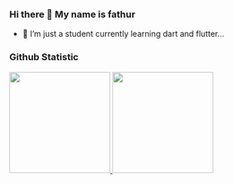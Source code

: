 ### Hi there 👋 My name is fathur
- 🌱 I’m just a student currently learning dart and flutter...

### Github Statistic
<p align="left">
<a href="https://github.com/proximitycloud33">
  <img height="180em" src="https://github-readme-stats-eight-theta.vercel.app/api?username=proximitycloud33&show_icons=true&theme=algolia&include_all_commits=true&count_private=true"/>
  <img height="180em" src="https://github-readme-stats-eight-theta.vercel.app/api/top-langs/?username=proximitycloud33&layout=compact&langs_count=8&theme=algolia"/>
</a>
</p>

<!--
**proximitycloud33/proximitycloud33** is a ✨ _special_ ✨ repository because its `README.md` (this file) appears on your GitHub profile.

Here are some ideas to get you started:

- 🔭 I’m currently working on ...
- 🌱 I’m currently learning ...
- 👯 I’m looking to collaborate on ...
- 🤔 I’m looking for help with ...
- 💬 Ask me about ...
- 📫 How to reach me: ...
- 😄 Pronouns: ...
- ⚡ Fun fact: ...
-->
